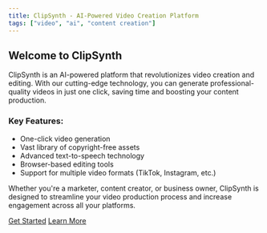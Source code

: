 ```yaml
---
title: ClipSynth - AI-Powered Video Creation Platform
tags: ["video", "ai", "content creation"] 
---
```

## Welcome to ClipSynth


ClipSynth is an AI-powered platform that revolutionizes video creation and editing. With our cutting-edge technology, you can generate professional-quality videos in just one click, saving time and boosting your content production.

### Key Features:

- One-click video generation
- Vast library of copyright-free assets
- Advanced text-to-speech technology
- Browser-based editing tools
- Support for multiple video formats (TikTok, Instagram, etc.)

Whether you're a marketer, content creator, or business owner, ClipSynth is designed to streamline your video production process and increase engagement across all your platforms.

[Get Started](#) [Learn More](#)